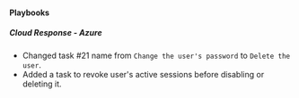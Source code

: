 
#### Playbooks

##### Cloud Response - Azure

- Changed task #21 name from `Change the user's password` to `Delete the user`.
- Added a task to revoke user's active sessions before disabling or deleting it.
